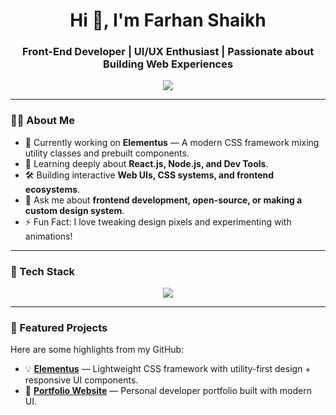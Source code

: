 <h1 align="center">Hi 👋, I'm Farhan Shaikh</h1>
<h3 align="center">Front-End Developer | UI/UX Enthusiast | Passionate about Building Web Experiences</h3>

<p align="center">
  <img src="https://readme-typing-svg.herokuapp.com?font=Fira+Code&size=24&pause=1000&center=true&vCenter=true&width=440&lines=Creative+Frontend+Developer;CSS+Framework+Builder;React+JavaScript+Tailwind+Expert;Open+Source+Contributor" />
</p>

---

### 🧑‍💻 About Me

- 🔭 Currently working on **Elementus** — A modern CSS framework mixing utility classes and prebuilt components.
- 🌱 Learning deeply about **React.js, Node.js, and Dev Tools**.
- 🛠️ Building interactive **Web UIs, CSS systems, and frontend ecosystems**.
- 💬 Ask me about **frontend development, open-source, or making a custom design system**.
- ⚡ Fun Fact: I love tweaking design pixels and experimenting with animations!

---

### 🚀 Tech Stack

<p align="center">
  <img src="https://skillicons.dev/icons?i=html,css,js,react,tailwind,scss,postcss,bootstrap,nodejs,git,github,figma,vscode,wordpress,shopify" />
</p>

---

### 📌 Featured Projects

Here are some highlights from my GitHub:

- 💡 [**Elementus**](https://github.com/Farhandotshaikh/Elementus) — Lightweight CSS framework with utility-first design + responsive UI components.
- 🎯 [**Portfolio Website**](https://github.com/Farhandotshaikh/portfolio) — Personal developer portfolio built with modern UI.

